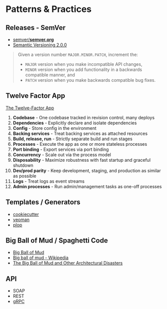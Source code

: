 # Patterns & Practices

## Releases - SemVer

* [semver/**semver.org**](https://github.com/semver/semver.org)
* [Semantic Versioning 2.0.0](https://semver.org/)

> Given a version number `MAJOR.MINOR.PATCH`, increment the:
>
> * `MAJOR` version when you make incompatible API changes,
> * `MINOR` version when you add functionality in a backwards compatible manner, and
> * `PATCH` version when you make backwards compatible bug fixes.

## Twelve Factor App

[The Twelve-Factor App](https://12factor.net/)

1. **Codebase** - One codebase tracked in revision control, many deploys
2. **Dependencies** - Explicitly declare and isolate dependencies
3. **Config** - Store config in the environment
4. **Backing services** - Treat backing services as attached resources
5. **Build, release, run** - Strictly separate build and run stages
6. **Processes** - Execute the app as one or more stateless processes
7. **Port binding** - Export services via port binding
8. **Concurrency** - Scale out via the process model
9. **Disposability** - Maximize robustness with fast startup and graceful shutdown
10. **Dev/prod parity** - Keep development, staging, and production as similar as possible
11. **Logs** - Treat logs as event streams
12. **Admin processes** - Run admin/management tasks as one-off processes



## Templates / Generators


* [cookiecutter](https://github.com/cookiecutter/cookiecutter)
* [yeoman](https://github.com/yeoman/yeoman)
* [plop](https://github.com/plopjs/plop)


## Big Ball of Mud / Spaghetti Code

* [Big Ball of Mud](http://www.laputan.org/mud/)
* [Big ball of mud - Wikipedia](https://en.wikipedia.org/wiki/Big_ball_of_mud)
* [The Big Ball of Mud and Other Architectural Disasters](https://blog.codinghorror.com/the-big-ball-of-mud-and-other-architectural-disasters/)

## API

* SOAP
* REST
* [gRPC](https://grpc.io/)


